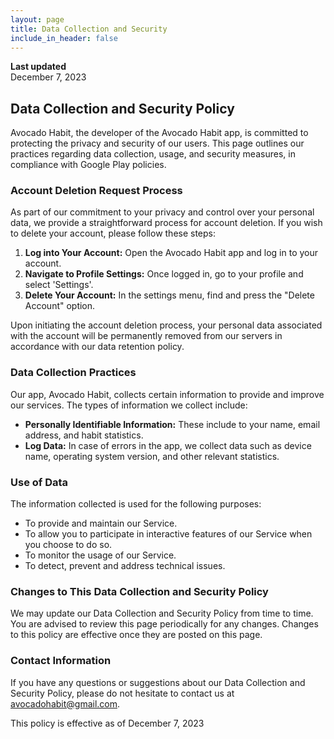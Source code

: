 ```yaml
---
layout: page
title: Data Collection and Security
include_in_header: false
---
```


**Last updated**  
December 7, 2023

## Data Collection and Security Policy

Avocado Habit, the developer of the Avocado Habit app, is committed to protecting the privacy and security of our users. This page outlines our practices regarding data collection, usage, and security measures, in compliance with Google Play policies.

### Account Deletion Request Process

As part of our commitment to your privacy and control over your personal data, we provide a straightforward process for account deletion. If you wish to delete your account, please follow these steps:

1. **Log into Your Account:** Open the Avocado Habit app and log in to your account.
2. **Navigate to Profile Settings:** Once logged in, go to your profile and select 'Settings'.
3. **Delete Your Account:** In the settings menu, find and press the "Delete Account" option.

Upon initiating the account deletion process, your personal data associated with the account will be permanently removed from our servers in accordance with our data retention policy.

### Data Collection Practices

Our app, Avocado Habit, collects certain information to provide and improve our services. The types of information we collect include:

- **Personally Identifiable Information:** These include to your name, email address, and habit statistics.
- **Log Data:** In case of errors in the app, we collect data such as device name, operating system version, and other relevant statistics.

### Use of Data

The information collected is used for the following purposes:

- To provide and maintain our Service.
- To allow you to participate in interactive features of our Service when you choose to do so.
- To monitor the usage of our Service.
- To detect, prevent and address technical issues.

### Changes to This Data Collection and Security Policy

We may update our Data Collection and Security Policy from time to time. You are advised to review this page periodically for any changes. Changes to this policy are effective once they are posted on this page.

### Contact Information

If you have any questions or suggestions about our Data Collection and Security Policy, please do not hesitate to contact us at avocadohabit@gmail.com.

This policy is effective as of December 7, 2023
